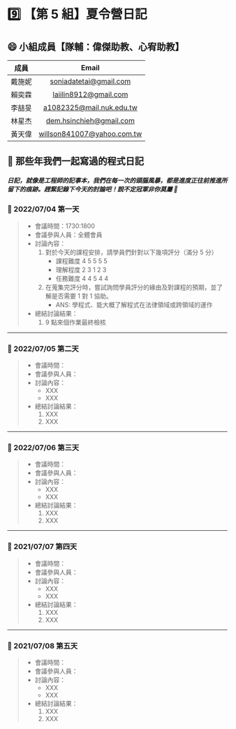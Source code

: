 # :nine: 【第 5 組】夏令營日記

## :smile: 小組成員【隊輔：偉傑助教、心宥助教】
|  成員  |          Email           |
| :----: | :----------------------: |
| 戴施妮 | soniadatetai@gmail.com |
| 賴奕霖 | laiilin8912@gmail.com |
| 李喆旻 | a1082325@mail.nuk.edu.tw |
| 林星杰 | dem.hsinchieh@gmail.com |
| 黃天偉 | willson841007@yahoo.com.tw |

## :memo: 那些年我們一起寫過的程式日記
##### 日記，就像是工程師的記事本，我們在每一次的頭腦風暴，都是進度正往前推進所留下的痕跡。趕緊記錄下今天的討論吧！說不定冠軍非你莫屬 🎊
### :round_pushpin: 2022/07/04 第一天
> * 會議時間：1730:1800
> * 會議參與人員：全體會員
> * 討論內容：  
>   1. 對於今天的課程安排，請學員們針對以下幾項評分（滿分 5 分）
>       * 課程難度 4 5 5 5 5
>       * 理解程度 2 3 1 2 3
>       * 任務難度 4 4 5 4 4
>   2. 在蒐集完評分時，嘗試詢問學員評分的緣由及對課程的預期，並了解是否需要 1 對 1 協助。
>       * ANS: 學程式、能大概了解程式在法律領域或跨領域的運作
> * 總結討論結果：  
>    1. 9 點來個作業最終檢核
---
### :round_pushpin: 2022/07/05 第二天
> * 會議時間：
> * 會議參與人員：
> * 討論內容：  
>    * XXX
>    * XXX
> * 總結討論結果：  
>    1. XXX
>    2. XXX
---
### :round_pushpin: 2022/07/06 第三天
> * 會議時間：
> * 會議參與人員：
> * 討論內容：  
>    * XXX
>    * XXX
> * 總結討論結果：  
>    1. XXX
>    2. XXX
---
### :round_pushpin: 2021/07/07 第四天
> * 會議時間：
> * 會議參與人員：
> * 討論內容：  
>    * XXX
>    * XXX
> * 總結討論結果：  
>    1. XXX
>    2. XXX
---
### :round_pushpin: 2021/07/08 第五天
> * 會議時間：
> * 會議參與人員：
> * 討論內容：  
>    * XXX
>    * XXX
> * 總結討論結果：  
>    1. XXX
>    2. XXX
